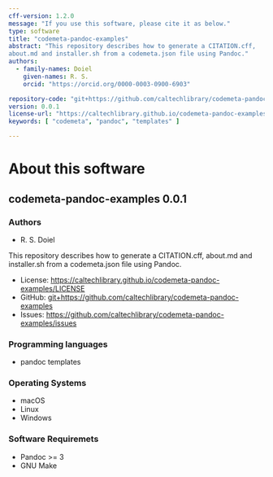 ```yaml
---
cff-version: 1.2.0
message: "If you use this software, please cite it as below."
type: software
title: "codemeta-pandoc-examples"
abstract: "This repository describes how to generate a CITATION.cff,
about.md and installer.sh from a codemeta.json file using Pandoc."
authors:
  - family-names: Doiel
    given-names: R. S.
    orcid: "https://orcid.org/0000-0003-0900-6903"

repository-code: "git+https://github.com/caltechlibrary/codemeta-pandoc-examples"
version: 0.0.1
license-url: "https://caltechlibrary.github.io/codemeta-pandoc-examples/LICENSE"
keywords: [ "codemeta", "pandoc", "templates" ]

---
```


About this software
===================

## codemeta-pandoc-examples 0.0.1

### Authors

- R. S. Doiel



This repository describes how to generate a CITATION.cff, about.md and
installer.sh from a codemeta.json file using Pandoc.

- License: <https://caltechlibrary.github.io/codemeta-pandoc-examples/LICENSE>
- GitHub: <git+https://github.com/caltechlibrary/codemeta-pandoc-examples>
- Issues: <https://github.com/caltechlibrary/codemeta-pandoc-examples/issues>


### Programming languages

- pandoc templates

### Operating Systems

- macOS
- Linux
- Windows

### Software Requiremets

- Pandoc &gt;= 3
- GNU Make
